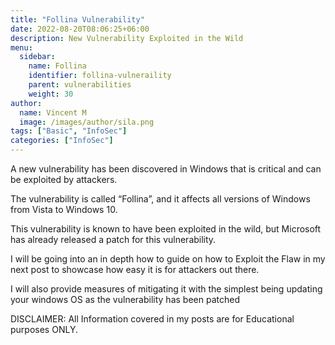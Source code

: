 ```yaml
---
title: "Follina Vulnerability"
date: 2022-08-20T08:06:25+06:00
description: New Vulnerability Exploited in the Wild
menu:
  sidebar:
    name: Follina
    identifier: follina-vulneraility
    parent: vulnerabilities
    weight: 30
author:
  name: Vincent M
  image: /images/author/sila.png
tags: ["Basic", "InfoSec"]
categories: ["InfoSec"]
---
```


A new vulnerability has been discovered in Windows that is critical and can be exploited by attackers.

The vulnerability is called “Follina”, and it affects all versions of Windows from Vista to Windows 10.

This vulnerability is known to have been exploited in the wild, but Microsoft has already released a patch for this vulnerability.

I will be going into an in depth how to guide on how to Exploit the Flaw in my next post to showcase how easy it is for attackers out there.

I will also provide measures of mitigating it with the simplest being updating your windows OS as the vulnerability has been patched

DISCLAIMER: All Information covered in my posts are for Educational purposes ONLY.
